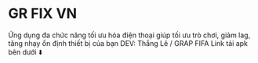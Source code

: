 # GR FIX VN
Ứng dụng đa chức năng tối ưu hóa điện thoại giúp tối ưu trò chơi, giảm lag, tăng nhạy ổn định thiết bị của bạn
       DEV: Thắng Lê / GRAP FIFA 
       Link tải apk bên dưới ⬇️
